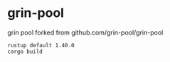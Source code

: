 # grin-pool
grin pool forked from github.com/grin-pool/grin-pool


```
rustup default 1.40.0
cargo build
```
